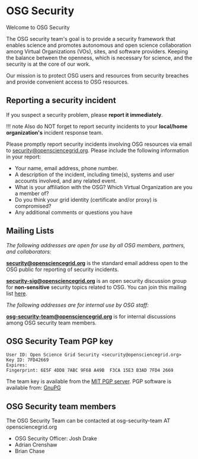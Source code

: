 # OSG Security

Welcome to OSG Security

The OSG security team's goal is to provide a security framework that enables science and promotes autonomous and open science collaboration among Virtual Organizations (VOs), sites, and software providers. Keeping the balance between the openness, which is necessary for science, and the security is at the core of our work. 

Our mission is to protect OSG users and resources from security breaches and provide convenient access to OSG resources. 

## Reporting a security incident

If you suspect a security problem, please **report it immediately**.

!!! note
    Also do NOT forget to report security incidents to your **local/home organization's** incident response team.

Please promptly report security incidents involving OSG resources via email to  <security@opensciencegrid.org>. 
Please include the following information in your report:

-   Your name, email address, phone number.
-   A description of the incident, including time(s), systems and user accounts involved, and any related event.
-   What is your affiliation with the OSG? Which Virtual Organization are you a member of?
-   Do you think your grid identity (certificate and/or proxy) is compromised?
-   Any additional comments or questions you have

## Mailing Lists
*The following addresses are open for use by all OSG members, partners, and collaborators:*

**<security@opensciencegrid.org>** is the standard email address open to the OSG public for reporting of security incidents.

**<security-sig@opensciencegrid.org>** is an open security discussion group for **non-sensitive** security topics related to OSG.  You can join this mailing list [here](/fnal-mail-list-join.md). 

*The following addresses are for internal use by OSG staff:*

**<osg-security-team@opensciencegrid.org>** is for internal discussions among OSG security team members.

## OSG Security Team PGP key

``` file
User ID: Open Science Grid Security <security@opensciencegrid.org>
Key ID: 7FD42669
Expires:  
Fingerprint: 6E5F 4DD8 7ABC 9F68 A49B  F3CA 15E3 B3AD 7FD4 2669
```

The team key is available from the [MIT PGP server](http://pgp.mit.edu:11371/pks/lookup?search=security%40opensciencegrid.org&op=index). PGP software is available from: [GnuPG](http://www.gnupg.org/)

## OSG Security team members

The OSG Security Team can be contacted at osg-security-team AT opensciencegrid.org

- OSG Security Officer: Josh Drake
- Adrian Crenshaw
- Brian Chase
